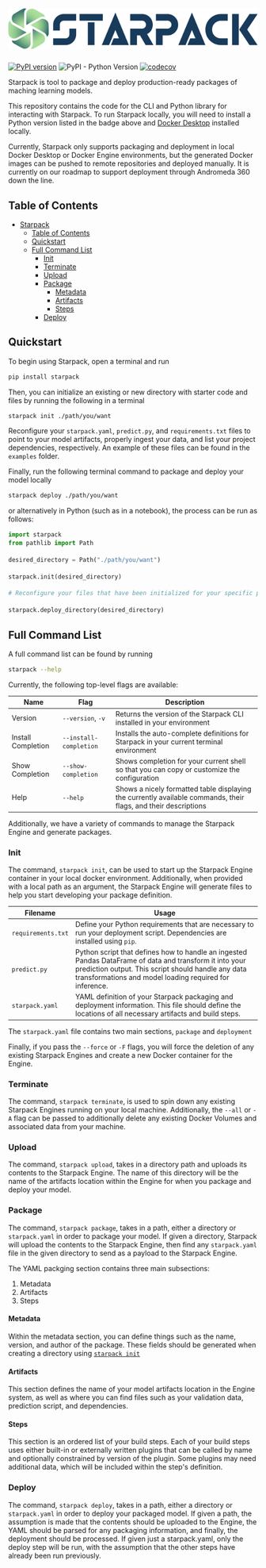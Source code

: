 # ![Starpack](misc/starpack-dark.svg)

[![PyPI version](https://badge.fury.io/py/starpack.svg)](https://badge.fury.io/py/starpack)
![PyPI - Python Version](https://img.shields.io/pypi/pyversions/starpack)
[![codecov](https://codecov.io/gh/a360-starpack/starpack/branch/main/graph/badge.svg?token=N077SV8NA8)](https://codecov.io/gh/a360-starpack/starpack)



Starpack is tool to package and deploy production-ready packages of maching learning models.

This repository contains the code for the CLI and Python library for interacting with Starpack. To run Starpack locally, 
you will need to install a Python version listed in the badge above and 
[Docker Desktop](https://docs.docker.com/get-docker/) installed locally.

Currently, Starpack only supports packaging and deployment in local Docker Desktop or Docker Engine environments, 
but the generated Docker images can be pushed to remote repositories and deployed manually. 
It is currently on our roadmap to support deployment through Andromeda 360 down the line.


## Table of Contents

<!-- TOC -->
* [Starpack](#)
  * [Table of Contents](#table-of-contents)
  * [Quickstart](#quickstart)
  * [Full Command List](#full-command-list)
    * [Init](#init)
    * [Terminate](#terminate)
    * [Upload](#upload)
    * [Package](#package)
      * [Metadata](#metadata)
      * [Artifacts](#artifacts)
      * [Steps](#steps)
    * [Deploy](#deploy)
<!-- TOC -->

## Quickstart

To begin using Starpack, open a terminal and run 
```bash
pip install starpack
```

Then, you can initialize an existing or new directory with starter code and files by running the following in a terminal

```bash
starpack init ./path/you/want
```

Reconfigure your `starpack.yaml`, `predict.py`, and `requirements.txt` files to point to your model artifacts, properly ingest your data, and list your project dependencies, respectively. An example of these files can be found in the `examples` folder.

Finally, run the following terminal command to package and deploy your model locally

```bash
starpack deploy ./path/you/want
```



or alternatively in Python (such as in a notebook), the process can be run as follows:

```python
import starpack
from pathlib import Path

desired_directory = Path("./path/you/want")

starpack.init(desired_directory)

# Reconfigure your files that have been initialized for your specific project

starpack.deploy_directory(desired_directory)
```


## Full Command List

A full command list can be found by running

```bash
starpack --help
```

Currently, the following top-level flags are available:

| Name               | Flag                   | Description                                                                                                     |
|--------------------|------------------------|-----------------------------------------------------------------------------------------------------------------|
| Version            | `--version`, `-v`      | Returns the version of the Starpack CLI installed in your environment                                           |
| Install Completion | `--install-completion` | Installs the auto-complete definitions for Starpack in your current terminal environment                        |
| Show Completion    | `--show-completion`    | Shows completion for your current shell so that you can copy or customize the configuration                     |
| Help               | `--help`               | Shows a nicely formatted table displaying the currently available commands, their flags, and their descriptions |

Additionally, we have a variety of commands to manage the Starpack Engine and generate packages.

### Init

The command, `starpack init`,  can be used to start up the Starpack Engine container in your local docker environment. 
Additionally, when provided with a local path as an argument, the Starpack Engine will generate files to help you start developing your package definition.

| Filename           | Usage                                                                                                                                                                                                                    |
|--------------------|--------------------------------------------------------------------------------------------------------------------------------------------------------------------------------------------------------------------------|
| `requirements.txt` | Define your Python requirements that are necessary to run your deployment script. Dependencies are installed using `pip`.                                                                                                |
| `predict.py`       | Python script that defines how to handle an ingested Pandas DataFrame of data and transform it into your prediction output. This script should handle any data transformations and model loading required for inference. |
| `starpack.yaml`    | YAML definition of your Starpack packaging and deployment information. This file should define the locations of all necessary artifacts and build steps.                                                                 |

The `starpack.yaml` file contains two main sections, `package` and `deployment`

Finally, if you pass the `--force` or `-F` flags, you will force the deletion of any existing Starpack Engines and create a new Docker container for the Engine.


### Terminate

The command, `starpack terminate`, is used to spin down any existing Starpack Engines running on your local machine. 
Additionally, the `--all` or `-A` flag can be passed to additionally delete any existing Docker Volumes and associated data from your machine.

### Upload

The command, `starpack upload`, takes in a directory path and uploads its contents to the Starpack Engine. 
The name of this directory will be the name of the artifacts location within the Engine for when you package and deploy your model.

### Package

The command, `starpack package`, takes in a path, either a directory or `starpack.yaml` in order to package your model. 
If given a directory, Starpack will upload the contents to the Starpack Engine, then find any `starpack.yaml` file in 
the given directory to send as a payload to the Starpack Engine.

The YAML packging section contains three main subsections:

1. Metadata
2. Artifacts
3. Steps

#### Metadata

Within the metadata section, you can define things such as the name, version, and author of the package. 
These fields should be generated when creating a directory using [`starpack init`](#init)

#### Artifacts

This section defines the name of your model artifacts location in the Engine system, as well as where you can find files such as your validation data, prediction script, and dependencies.

#### Steps

This section is an ordered list of your build steps. Each of your build steps uses either built-in or 
externally written plugins that can be called by name and optionally constrained by version of the plugin. 
Some plugins may need additional data, which will be included within the step's definition.

### Deploy

The command, `starpack deploy`, takes in a path, either a directory or `starpack.yaml` in order to deploy your packaged model.
If given a path, the assumption is made that the contents should be uploaded to the Engine, the YAML should be parsed for any packaging information, and finally, the deployment should be processed.
If given just a starpack.yaml, only the deploy step will be run, with the assumption that the other steps have already been run previously.

